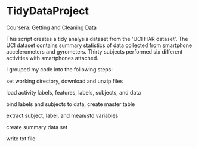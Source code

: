 # TidyDataProject
Coursera: Getting and Cleaning Data

This script creates a tidy analysis dataset from the 'UCI HAR dataset'. The UCI dataset contains summary statistics of data collected from smartphone accelerometers and gyrometers. Thirty subjects performed six different activities with smartphones attached.

I grouped my code into the following steps:

set working directory, download and unzip files

load activity labels, features, labels, subjects, and data

bind labels and subjects to data, create master table

extract subject, label, and mean/std variables

create summary data set

write txt file
